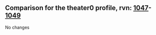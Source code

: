 ## Comparison for the theater0 profile, rvn: [1047](https://github.com/PRO100KatYT/FortniteProfileRevisions/tree/main/profiles/theater0/1047%20theater0.json)-[1049](https://github.com/PRO100KatYT/FortniteProfileRevisions/tree/main/profiles/theater0/1049%20theater0.json)

No changes
